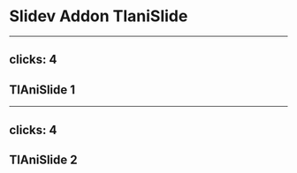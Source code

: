 # Slidev Addon TlaniSlide

---
clicks: 4
---

## TlAniSlide 1

<Tlanislide id="deck1" class="w-200 h-100" />


---
clicks: 4
---

## TlAniSlide 2

<Tlanislide id="deck2" class="w-200 h-100" />
